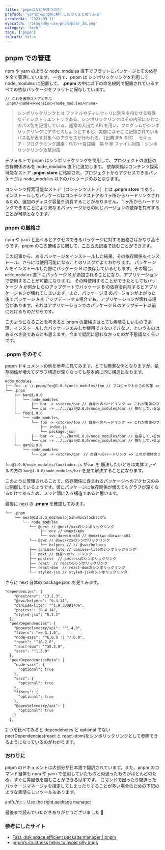 ```yaml
---
title: 'pnpmはなにが違うのか'
preface: 'yarnからpnpmに移行したのでまとめてみる'
createdAt: '2023-03-11'
eyecatch: '/blog/why-use-pnpm/pear_3d.png'
category: 'tech'
tags: ['pnpm']
isDraft: false
---
```


## pnpm での管理

npm や yarn のような node_modules 直下でフラットにパッケージとその依存を全て管理しています。
一方で、pnpm は シンボリックリンクを利用して node_modules に配置して、 **.pnpm** の中に以下の命名規則で配置されているすべての依存パッケージをフラットに保存しています。

```txt
// これを仮想ストアと呼ぶ
.pnpm/<name>@<version>/node_modules/<name>
```

> シンボリックリンクとは
> ファイルやディレクトリに別名を持たせる特殊なディレクトリエントリである。シンボリックリンクはその内部にひとつのパス名を記憶している。通常の入出力 API を用い、プログラムがシンボリックリンクにアクセスしようとすると、実際にはそこに記憶されているパス名が表す対象へのアクセスが行われる。
> [出典]IPA ISEC 　セキュア・プログラミング講座：C/C++言語編　第 9 章 ファイル対策：シンボリックリンク攻撃対策

デフォルトで pnpm はシンボリックリンクを使用して、プロジェクトの直接の依存関係のみを node_modules 直下に追加します。
依存関係はコンテンツ探索可能なストア **.pnpm store** に格納され、プロジェクトからアクセスできるパッケージは node_modules 以下のパッケージのみとなります。

コンテンツ探索可能なストア（コンテンツストア）とは **.pnpm store** であり、インストールしたパッケージはコンテンツストアの 1 ヶ所からハードリンクされるため、追加のディスク容量を消費することがありません。
1 ヶ所からハードリンクできることにより異なるパッケージからの同じバージョンの依存を共有することが可能となります。

### pnpm の厳格さ

npm や yarn と比べるとアクセスできるパッケージに対する厳格さはかなり高そうです。pnpm のこの厳格さに関して、[こちらの記事](https://medium.com/pnpm/pnpms-strictness-helps-to-avoid-silly-bugs-9a15fb306308)で読むことができます。

この記事から、あるパッケージをインストールした結果、その依存関係もインストール、さらには使用可能になることのリスクがよくわかります。
パッケージ A をインストールした際にパッケージ B に依存しているとします。その場合、`node_modules` 直下にパッケージ B が追加されることになり、アプリケーションで使用することが可能になります。
その時使用することができたとしてもパッケージ A が何かしらのアップデートでパッケージ B の依存を削除するとアプリケーションが壊れてしまいます。また、パッケージ B のバージョンが上がった後でパッケージ A をアップデートする場合でも、アプリケーションが壊れる場合があります。それはアプリケーションでのパッケージ B のアップデート以前におけるものだからです。

このようになることを考えると pnpm の厳格さはとても素晴らしいものであ理、インストールしたパッケージのみしか使用できないできない、というものはあるべき姿であるとも思えます。今まで疑問に思わなかったのが不思議なくらいです。

### .pnpm をのぞく

pnpm ドキュメントの例を参考に見てみます。とても簡潔な例となりますが、依存関係が増えてグラフ構造が深くなっても基本的に同じ構造になります。

```txt
node_modules
├── foo -> ./.pnpm/foo@1.0.0/node_modules/foo // プロジェクトからの依存 => プロジェクト上で明示的にインストールしたもの
└── .pnpm
    ├── bar@1.0.0
    │   └── node_modules
    │       ├── bar -> <store>/bar // 自身へのハードリンク => これが実体のファイル
    │       └── qar -> ../../qar@2.0.0/node_modules/qar // 依存しているqarのシンボリックリンク
    └── foo@1.0.0
        └── node_modules
            └── foo -> <store>/foo // 自身へのハードリンク => これが実体のファイル
                ├── index.js
                └── package.json
    │       ├── bar -> ../../bar@1.0.0/node_modules/bar // 依存しているbarのシンボリックリンク
    │       └── qar -> ../../qar@2.0.0/node_modules/qar // 依存しているqarのシンボリックリンク
    └── qar@2.0.0
        └── node_modules
            └── qar -> <store>/qar　// 自身へのハードリンク => これが実体のファイル
```

`foo@1.0.0/node_modules/foo/index.js` が`bar` を 解決したいときは実体ファイルの方の `bar@1.0.0/node_modules/bar` を見て解決することになります。

このように管理されることで、依存関係に含まれるパッケージへのアクセスのみに制御しているようです。仮にパッケージに依存関係が増えてもグラフが深くなるだけであるため、スッと頭に入る構造であると思います。

最後に next の **.pnpm** を確認してみます。

```txt
└── .pnpm
    └── next@13.2.3_6m24vuloj5ihw4zc5lbsktc4fu
        └── node_modules
           └── @next // @next/xxxのシンボリックリンク
                ├── env // @next/env
                └── swc-darwin-x64 // @nextswc-darwin-x64
           └── @swc // @swc/xxxのシンボリックリンク
                └── helpers // // @swc/helpers
           ├── caniuse-lite // caniuse-liteのシンボリックリンク
           ├── next // 自身へのハードリンク
           ├── postcss  // postcssのシンボリックリンク
           ├── react  // reactのシンボリックリンク
           ├── react-dom  // react-domのシンボリックリンク
           └── styled-jsx // styled-jsxのシンボリックリンク
```

さらに next 自体の package.json を見てみます。

```txt
"dependencies": {
    "@next/env": "13.2.3",
    "@swc/helpers": "0.4.14",
    "caniuse-lite": "^1.0.30001406",
    "postcss": "8.4.14",
    "styled-jsx": "5.1.1"
  },
  "peerDependencies": {
    "@opentelemetry/api": "^1.4.0",
    "fibers": ">= 3.1.0",
    "node-sass": "^6.0.0 || ^7.0.0",
    "react": "^18.2.0",
    "react-dom": "^18.2.0",
    "sass": "^1.3.0"
  },
  "peerDependenciesMeta": {
    "node-sass": {
      "optional": true
    },
    "sass": {
      "optional": true
    },
    "fibers": {
      "optional": true
    },
    "@opentelemetry/api": {
      "optional": true
    }
  },
```

2 つを比べてみると dependencies と optional でない peerDependencies(react と react-dom)をシンボリックリンクとして参照できるようになっているのがわかります。

### おわりに

pnpm のドキュメントは大部分が日本語で翻訳されています。また、pnpm のコマンド自体も npm や yarn で使用していたものと似通ったものがほとんどのため、すぐに雰囲気を掴むことができるはずです。
コマンドで困ったり間違ったパッケージマネージャを指定してしまったりすることが多い場合のための下記のような素晴らしいツールもあります。

[antfu/ni: 💡 Use the right package manager](https://github.com/antfu/ni)

最後まで読んでいただきありがとうございました 👏

### 参考にしたサイト

- [Fast, disk space efficient package manager | pnpm](https://pnpm.io/ja/)
- [pnpm’s strictness helps to avoid silly bugs](https://medium.com/pnpm/pnpms-strictness-helps-to-avoid-silly-bugs-9a15fb306308)

